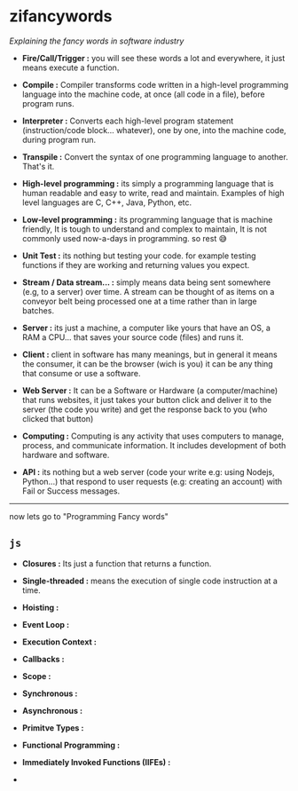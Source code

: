 # zifancywords
*Explaining the fancy words in software industry*

- **Fire/Call/Trigger :** you will see these words a lot and everywhere, it just means execute a function.

- **Compile :** Compiler transforms code written in a high-level programming language into the machine code, at once (all code in a file), before program runs.

- **Interpreter :** Converts each high-level program statement (instruction/code block... whatever), one by one, into the machine code, during program run.

- **Transpile :** Convert the syntax of one programming language to another. That's it.

- **High-level programming :** its simply a programming language that is human readable and easy to write, read and maintain. Examples of high level languages are C, C++, Java, Python, etc.

- **Low-level programming :** its programming language that is machine friendly, It is tough to understand and complex to maintain, It is not commonly used now-a-days in programming. so rest 😅

- **Unit Test :** its nothing but testing your code. for example testing functions if they are working and returning values you expect.

- **Stream / Data stream... :** simply means data being sent somewhere (e.g, to a server) over time. A stream can be thought of as items on a conveyor belt being processed one at a time rather than in large batches.

- **Server :** its just a machine, a computer like yours that have an OS, a RAM a CPU... that saves your source code (files) and runs it.

- **Client :** client in software has many meanings, but in general it means the consumer, it can be the browser (wich is you) it can be any thing that consume or use a software.

- **Web Server :** It can be a Software or Hardware (a computer/machine) that runs websites, it just takes your button click and deliver it to the server (the code you write) and get the response back to you (who clicked that button)

- **Computing :** Computing is any activity that uses computers to manage, process, and communicate information. It includes development of both hardware and software.

- **API :** its nothing but a web server (code your write e.g: using Nodejs, Python...) that respond to user requests (e.g: creating an account) with Fail or Success messages.

----

now lets go to "Programming Fancy words"

## `js`

- **Closures :** Its just a function that returns a function.

- **Single-threaded :** means the execution of single code instruction at a time.

- **Hoisting :**

- **Event Loop :**

- **Execution Context :**

- **Callbacks :**

- **Scope :**

- **Synchronous :**

- **Asynchronous :**

- **Primitve Types :**

- **Functional Programming :**

- **Immediately Invoked Functions (IIFEs) :**

- 












